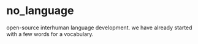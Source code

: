 # no_language
open-source interhuman language development. we have already started with a few words for a vocabulary. 

